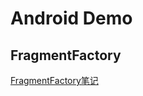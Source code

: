 # Android Demo

## FragmentFactory
[FragmentFactory笔记](https://app.yinxiang.com/fx/fa5a1701-a46e-4b93-82f9-5c6dc69789c4)
